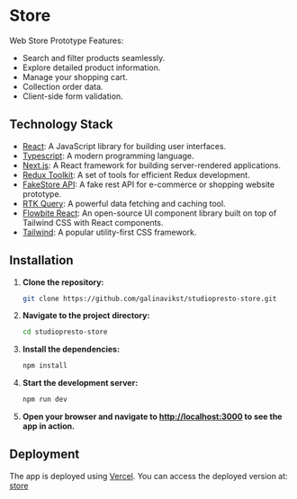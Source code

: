 # Store
Web Store Prototype Features:
  - Search and filter products seamlessly.
  - Explore detailed product information.
  - Manage your shopping cart.
  - Collection order data.
  - Client-side form validation.


## Technology Stack

- [React](https://reactjs.org/): A JavaScript library for building user interfaces.
- [Typescript](https://www.typescriptlang.org/): A modern programming language.
- [Next.js](https://nextjs.org/): A React framework for building server-rendered applications.
- [Redux Toolkit](https://redux-toolkit.js.org/): A set of tools for efficient Redux development.
- [FakeStore API](https://fakestoreapi.com/): A fake rest API for e-commerce or shopping website prototype.
- [RTK Query](https://redux-toolkit.js.org/rtk-query/overview): A powerful data fetching and caching tool.
- [Flowbite React](https://www.flowbite-react.com/): An open-source UI component library built on top of Tailwind CSS with React components.
- [Tailwind](https://tailwindcss.com/): A popular utility-first CSS framework.

## Installation

1. **Clone the repository:**

    ```bash
    git clone https://github.com/galinavikst/studiopresto-store.git
    ```

2. **Navigate to the project directory:**

    ```bash
    cd studiopresto-store
    ```

3. **Install the dependencies:**

    ```bash
    npm install
    ```

4. **Start the development server:**

    ```bash
    npm run dev
    ```

5. **Open your browser and navigate to [http://localhost:3000](http://localhost:3000) to see the app in action.**

## Deployment

The app is deployed using [Vercel](https://vercel.com/). You can access the deployed version at: [store](https://studiopresto-store.vercel.app/)


